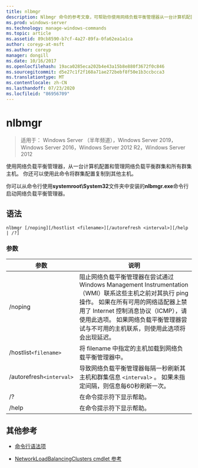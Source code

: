 ```yaml
---
title: nlbmgr
description: Nlbmgr 命令的参考文章，可帮助你使用网络负载平衡管理器从一台计算机配置和管理网络负载平衡群集和所有群集主机。
ms.prod: windows-server
ms.technology: manage-windows-commands
ms.topic: article
ms.assetid: 89cb8590-b7cf-4a27-89fa-0fa62ea1a1ca
author: coreyp-at-msft
ms.author: coreyp
manager: dongill
ms.date: 10/16/2017
ms.openlocfilehash: 19aca0285eca202b4e43a15b8e880f3672f0c846
ms.sourcegitcommit: d5e27c1f2f168a71ae272bebf8f50e1b3ccbcca3
ms.translationtype: MT
ms.contentlocale: zh-CN
ms.lasthandoff: 07/23/2020
ms.locfileid: "86956709"
---
```

# <a name="nlbmgr"></a>nlbmgr

> 适用于： Windows Server （半年频道），Windows Server 2019，Windows Server 2016，Windows Server 2012 R2，Windows Server 2012

使用网络负载平衡管理器，从一台计算机配置和管理网络负载平衡群集和所有群集主机。 你还可以使用此命令将群集配置复制到其他主机。

你可以从命令行使用**systemroot\System32**文件夹中安装的**nlbmgr.exe**命令行启动网络负载平衡管理器。

## <a name="syntax"></a>语法

```
nlbmgr [/noping][/hostlist <filename>][/autorefresh <interval>][/help | /?]
```

### <a name="parameters"></a>参数

| 参数 | 说明 |
| --------- | ----------- |
| /noping | 阻止网络负载平衡管理器在尝试通过 Windows Management Instrumentation （WMI）联系这些主机之前对其执行 ping 操作。 如果在所有可用的网络适配器上禁用了 Internet 控制消息协议（ICMP），请使用此选项。 如果网络负载平衡管理器尝试与不可用的主机联系，则使用此选项将会出现延迟。 |
| /hostlist`<filename>` | 将 filename 中指定的主机加载到网络负载平衡管理器中。 |
| /autorefresh`<interval>` | 导致网络负载平衡管理器每隔一秒刷新其主机和群集信息 `<interval>` 。 如果未指定间隔，则信息每60秒刷新一次。 |
| /? | 在命令提示符下显示帮助。 |
| /help | 在命令提示符下显示帮助。 |

## <a name="additional-references"></a>其他参考

- [命令行语法项](command-line-syntax-key.md)

- [NetworkLoadBalancingClusters cmdlet 参考](/powershell/module/networkloadbalancingclusters)
